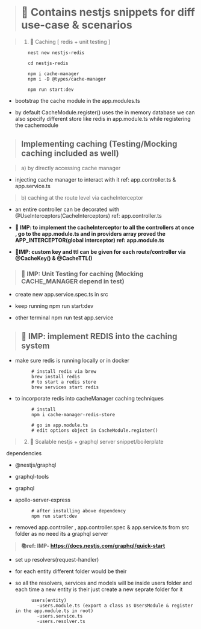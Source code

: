 > # 🎁 Contains nestjs snippets for diff use-case & scenarios

> 1. 🎯 Caching [ redis + unit testing ]

            nest new nestjs-redis

            cd nestjs-redis

            npm i cache-manager
            npm i -D @types/cache-manager

            npm run start:dev

- bootstrap the cache module in the app.modules.ts

- by default CacheModule.register() uses the in memory database we can also specify different store like redis in app.module.ts while registering the cachemodule

> ## Implementing caching (Testing/Mocking caching included as well)

> a) by directly accessing cache manager

- injecting cache manager to interact with it
  ref: app.controller.ts & app.service.ts

> b) caching at the route level via cacheInterceptor

- an entire controller can be decorated with @UseInterceptors(CacheInterceptors) ref: app.controller.ts

- **📝 IMP: to implement the cacheInterceptor to all the controllers at once , go to the app.module.ts and in providers array proved the APP_INTERCEPTOR(global interceptor) ref: app.module.ts**

- **📝IMP: custom key and ttl can be given for each route/controller via @CacheKey() & @CacheTTL()**

> ### 📝 IMP: Unit Testing for caching (Mocking CACHE_MANAGER depend in test)

- create new app.service.spec.ts in src

- keep running npm run start:dev
- other terminal npm run test app.service

> ## 📝 IMP: implement REDIS into the caching system

- make sure redis is running locally or in docker

            # install redis via brew
            brew install redis
            # to start a redis store
            brew services start redis

- to incorporate redis into cacheManager caching techniques

            # install
            npm i cache-manager-redis-store

            # go in app.module.ts
            # edit options object in CacheModule.register()

> 2. 🎯 Scalable nestjs + graphql server snippet/boilerplate

dependencies

- @nestjs/graphql
- graphql-tools
- graphql
- apollo-server-express

            # after installing above dependency
            npm run start:dev

- removed app.controller , app.controller.spec & app.service.ts from src folder as no need its a graphql server

> **📚ref: IMP- https://docs.nestjs.com/graphql/quick-start**

- set up resolvers(request-handler)
- for each entity different folder would be their
- so all the resolvers, services and models will be inside users folder and each time a new entity is their just create a new seprate folder for it

            users(entity)
              -users.module.ts (export a class as UsersModule & register in the app.module.ts in root)
              -users.service.ts
              -users.resolver.ts
